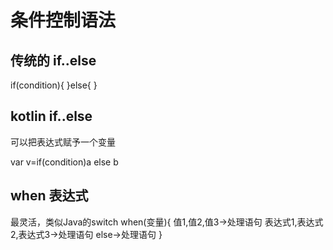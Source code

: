# 条件控制语法
## 传统的 if..else 
if(condition){
}else{
}
## kotlin if..else 
可以把表达式赋予一个变量

var v=if(condition)a else b


## when 表达式
最灵活，类似Java的switch
when(变量){
值1,值2,值3->处理语句
表达式1,表达式2,表达式3->处理语句
else->处理语句
}

